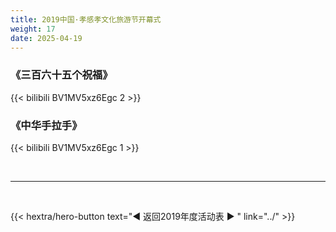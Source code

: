 ```yaml
---
title: 2019中国·孝感孝文化旅游节开幕式
weight: 17
date: 2025-04-19
---
```


### 《三百六十五个祝福》

{{< bilibili BV1MV5xz6Egc 2 >}}


### 《中华手拉手》

{{< bilibili BV1MV5xz6Egc 1 >}}


<br>
<hr>
<br>

{{< hextra/hero-button text="◀ 返回2019年度活动表 ▶ " link="../" >}}

